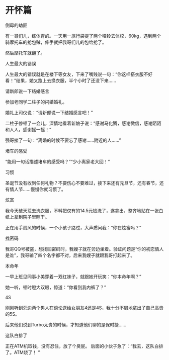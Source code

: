 # 开怀篇

倒霉的劫匪 

有一哥们儿，练体育的。一天用一旅行袋提了两个哑铃去体校，60kg，遇到两个骑摩托车的抢包贼，伸手就把我哥们儿的包给抢了。 

然后摩托车就翻了。 

人生最大的错误 

人生最大的错误就是在楼下等女友，下来了嘴贱说一句：“你这样搭衣服不好看！”结果，她又跑上去换衣服，半个小时了还没下来…… 

请新郎说一下结婚感言 

参加老同学二柱子的闪婚婚礼。 

婚礼上司仪说：“请新郎说一下结婚感言吧！” 

二柱子停顿了一会儿，深情地看着新娘子说：“感谢马化腾，感谢微信，感谢陌陌和人人，感谢摇一摇！” 

强哥接了一句：“离婚的时候不要忘了感谢……附近的人……” 

堵车的感受 

“能用一句话描述堵车的感受吗？”“少小离家老大回！” 

习惯 

圣诞节没有收到任何礼物？不要伤心不要难过，接下来还有元旦节，还有春节，还有情人节……慢慢你就习惯了。 

炫富 

我今天破天荒去洗衣服，不料把仅有的14.5元钱洗了，遂拿出，整齐地贴在一张白纸上拿到院子里晾干。 

正在用手扇风的时候，一个小孩子路过，大声质问我：“你在炫富吗？” 

找密码 

我哥QQ号被盗，想找回密码时，我嫂子就在旁边坐着。验证问题是“你的初恋情人是谁”，我哥输了四个名字都不对，后来我嫂子就跟我哥打起来了。 

本命年 

一早上班见同事小美穿着一双红袜子，就跟她开玩笑：“你本命年啊？” 

她一听，顿时瞪大双眼，惊道：“你看到我内裤了？” 

4S 

刚刚听到旁边两个男人在谈论送给女朋友4还是4S，我十分不屑地拿出了自己高贵的5S。 

后来他们说到Turbo太贵的时候，才知道他们聊的是保时捷…… 

这队白排了 

正在ATM机取钱，没有忍住，放了个臭屁。 后面的小伙子急了：“我去，这队白排了。ATM烧了！ ”